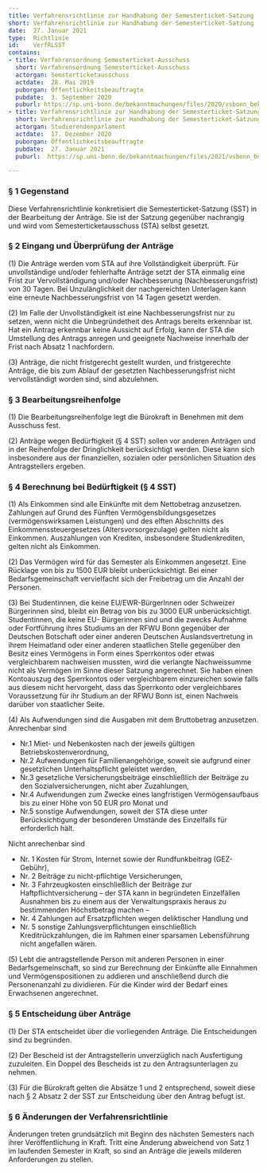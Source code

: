 ```yaml
---
title: Verfahrensrichtlinie zur Handhabung der Semesterticket-Satzung
short: Verfahrensrichtlinie zur Handhabung der Semesterticket-Satzung
date:  27. Januar 2021
type:  Richtlinie
id:    VerfRLSST
contains:
- title: Verfahrensordnung Semesterticket-Ausschuss
  short: Verfahrensordnung Semesterticket-Ausschuss
  actorgan: Semsterticketausschuss
  actdate:  28. Mai 2019
  puborgan: Öffentlichkeitsbeauftragte
  pubdate:  3. September 2020
  puburl: https://sp.uni-bonn.de/bekanntmachungen/files/2020/vsbonn_bekanntmachung_2020-27.pdf
- title: Verfahrensrichtlinie zur Handhabung der Semesterticket-Satzung
  short: Verfahrensrichtlinie zur Handhabung der Semesterticket-Satzung
  actorgan: Studierendenparlament
  actdate:  17. Dezember 2020
  puborgan: Öffentlichkeitsbeauftragte
  pubdate:  27. Januar 2021
  puburl:  https://sp.uni-bonn.de/bekanntmachungen/files/2021/vsbonn_bekanntmachung_2021-09.pdf

---
```



### § 1 Gegenstand

Diese Verfahrensrichtlinie konkretisiert die Semesterticket-Satzung (SST) in der Bearbeitung
der Anträge. Sie ist der Satzung gegenüber nachrangig und wird vom Semesterticketausschuss (STA)
selbst gesetzt.


### § 2 Eingang und Überprüfung der Anträge

(1) Die Anträge werden vom STA auf ihre Vollständigkeit überprüft. Für unvollständige
und/oder fehlerhafte Anträge setzt der STA einmalig eine Frist zur Vervollständigung
und/oder Nachbesserung (Nachbesserungsfrist) von 30 Tagen. Bei Unzulänglichkeit
der nachgereichten Unterlagen kann eine erneute Nachbesserungsfrist von 14 Tagen
gesetzt werden.

(2) Im Falle der Unvollständigkeit ist eine Nachbesserungsfrist nur zu setzen, wenn nicht
die Unbegründetheit des Antrags bereits erkennbar ist. Hat ein Antrag erkennbar keine
Aussicht auf Erfolg, kann der STA die Umstellung des Antrags anregen und geeignete
Nachweise innerhalb der Frist nach Absatz 1 nachfordern.

(3) Anträge, die nicht fristgerecht gestellt wurden, und fristgerechte Anträge, die bis zum
Ablauf der gesetzten Nachbesserungsfrist nicht vervollständigt worden sind, sind
abzulehnen.


### § 3 Bearbeitungsreihenfolge

(1) Die Bearbeitungsreihenfolge legt die Bürokraft in Benehmen mit dem Ausschuss fest.

(2) Anträge wegen Bedürftigkeit (§ 4 SST) sollen vor anderen Anträgen und in der
Reihenfolge der Dringlichkeit berücksichtigt werden. Diese kann sich insbesondere
aus der finanziellen, sozialen oder persönlichen Situation des Antragstellers ergeben.


### § 4 Berechnung bei Bedürftigkeit (§ 4 SST)

(1) Als Einkommen sind alle Einkünfte mit dem Nettobetrag anzusetzen. Zahlungen auf
Grund des Fünften Vermögensbildungsgesetzes (vermögenswirksamen Leistungen)
und des elften Abschnitts des Einkommenssteuergesetzes (Altersvorsorgezulage)
gelten nicht als Einkommen. Auszahlungen von Krediten, insbesondere
Studienkrediten, gelten nicht als Einkommen.

(2) Das Vermögen wird für das Semester als Einkommen angesetzt. Eine Rücklage von
bis zu 1500 EUR bleibt unberücksichtigt. Bei einer Bedarfsgemeinschaft vervielfacht
sich der Freibetrag um die Anzahl der Personen.

(3) Bei Studentinnen, die keine EU/EWR-BürgerInnen oder Schweizer Bürgerinnen sind,
bleibt ein Betrag von bis zu 3000 EUR unberücksichtigt. Studentinnen, die keine EU-
Bürgerinnen sind und die zwecks Aufnahme oder Fortführung ihres Studiums an der
RFWU Bonn gegenüber der Deutschen Botschaft oder einer anderen Deutschen
Auslandsvertretung in ihrem Heimatland oder einer anderen staatlichen Stelle
gegenüber den Besitz eines Vermögens in Form eines Sperrkontos oder etwas
vergleichbarem nachweisen mussten, wird die verlangte Nachweissumme nicht als
Vermögen im Sinne dieser Satzung angerechnet. Sie haben einen Kontoauszug des
Sperrkontos oder vergleichbarem einzureichen sowie falls aus diesem nicht
hervorgeht, dass das Sperrkonto oder vergleichbares Voraussetzung für ihr Studium an
der RFWU Bonn ist, einen Nachweis darüber von staatlicher Seite.

(4) Als Aufwendungen sind die Ausgaben mit dem Bruttobetrag anzusetzen. Anrechenbar
sind

- Nr.1 Miet- und Nebenkosten nach der jeweils gültigen Betriebskostenverordnung,
- Nr.2 Aufwendungen für Familienangehörige, soweit sie aufgrund einer
  gesetzlichen Unterhaltspflicht geleistet werden,
- Nr.3 gesetzliche Versicherungsbeiträge einschließlich der Beiträge zu den
  Sozialversicherungen, nicht aber Zuzahlungen,
- Nr.4 Aufwendungen zum Zwecke eines langfristigen Vermögensaufbaus bis zu
  einer Höhe von 50 EUR pro Monat und
- Nr.5 sonstige Aufwendungen, soweit der STA diese unter Berücksichtigung der
  besonderen Umstände des Einzelfalls für erforderlich hält.

Nicht anrechenbar sind

- Nr. 1 Kosten für Strom, Internet sowie der Rundfunkbeitrag (GEZ-Gebühr),
- Nr. 2 Beiträge zu nicht-pflichtige Versicherungen,
- Nr. 3 Fahrzeugkosten einschließlich der Beiträge zur Haftpflichtversicherung – der
  STA kann in begründeten Einzelfällen Ausnahmen bis zu einem aus der
  Verwaltungspraxis heraus zu bestimmenden Höchstbetrag machen –
- Nr. 4 Zahlungen auf Ersatzpflichten wegen deliktischer Handlung und
- Nr. 5 sonstige Zahlungsverpflichtungen einschließlich Kreditrückzahlungen, die
  im Rahmen einer sparsamen Lebensführung nicht angefallen wären.

(5) Lebt die antragstellende Person mit anderen Personen in einer Bedarfsgemeinschaft,
so sind zur Berechnung der Einkünfte alle Einnahmen und Vermögenspositionen zu
addieren und anschließend durch die Personenanzahl zu dividieren. Für die Kinder
wird der Bedarf eines Erwachsenen angerechnet.


### § 5 Entscheidung über Anträge

(1) Der STA entscheidet über die vorliegenden Anträge. Die Entscheidungen sind zu
begründen.

(2) Der Bescheid ist der Antragstellerin unverzüglich nach Ausfertigung zuzuleiten. Ein
Doppel des Bescheids ist zu den Antragsunterlagen zu nehmen.

(3) Für die Bürokraft gelten die Absätze 1 und 2 entsprechend, soweit diese nach § 2
Absatz 2 der SST zur Entscheidung über den Antrag befugt ist.


### § 6 Änderungen der Verfahrensrichtlinie

Änderungen treten grundsätzlich mit Beginn des nächsten Semesters nach ihrer
Veröffentlichung in Kraft. Tritt eine Änderung abweichend von Satz 1 im laufenden Semester
in Kraft, so sind an Anträge die jeweils milderen Anforderungen zu stellen.
